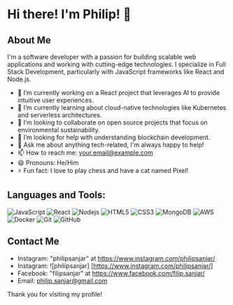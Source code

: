 # Hi there! I'm Philip! 👋


## About Me 
I'm a software developer with a passion for building scalable web applications and working with cutting-edge technologies. I specialize in Full Stack Development, particularly with JavaScript frameworks like React and Node.js.

- 🔭 I’m currently working on a React project that leverages AI to provide intuitive user experiences.
- 🌱 I’m currently learning about cloud-native technologies like Kubernetes and serverless architectures.
- 👯 I’m looking to collaborate on open source projects that focus on environmental sustainability.
- 🤔 I’m looking for help with understanding blockchain development.
- 💬 Ask me about anything tech-related, I'm always happy to help!
- 📫 How to reach me: [your.email@example.com](mailto:your.email@example.com)
- 😄 Pronouns: He/Him
- ⚡ Fun fact: I love to play chess and have a cat named Pixel!


## Languages and Tools:
![JavaScript](https://img.shields.io/badge/-JavaScript-black?style=flat-square&logo=javascript)
![React](https://img.shields.io/badge/-React-black?style=flat-square&logo=react)
![Nodejs](https://img.shields.io/badge/-Nodejs-black?style=flat-square&logo=Node.js)
![HTML5](https://img.shields.io/badge/-HTML5-black?style=flat-square&logo=html5&logoColor=white&labelColor=5c5c5c)
![CSS3](https://img.shields.io/badge/-CSS3-black?style=flat-square&logo=css3)
![MongoDB](https://img.shields.io/badge/-MongoDB-black?style=flat-square&logo=mongodb)
![AWS](https://img.shields.io/badge/-AWS-black?style=flat-square&logo=amazon)
![Docker](https://img.shields.io/badge/-Docker-black?style=flat-square&logo=docker)
![Git](https://img.shields.io/badge/-Git-black?style=flat-square&logo=git)
![GitHub](https://img.shields.io/badge/-GitHub-181717?style=flat-square&logo=github)


## Contact Me
- Instagram: "philipsanjar" at https://www.instagram.com/philipsanjar/
- Instagram: ![philipsanjar] [https://www.instagram.com/philipsanjar/]
- Facebook: "filipsanjar" at https://www.facebook.com/filip.sanjar/
- Email: philip.sanjar@gmail.com

Thank you for visiting my profile!

